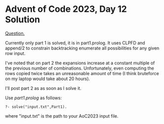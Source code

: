# Advent of Code 2023, Day 12 Solution

[Question.](https://adventofcode.com/2023/day/12)

Currently only part 1 is solved, it is in part1.prolog.
It uses CLPFD and append/2 to constrain backtracking
enumerate all possibilities for any given row input.

I've noted that on part 2 the expansions increase
at a constant multiple of the previous number of
combinations. Unfortunately, even computing the
rows copied twice takes an unreasonable amount of
time (I think bruteforce on my laptop would take
about 20 hours).

I'll post part 2 as as soon as I solve it.

Use *part1.prolog* as follows:
```
?- solve("input.txt",Part1).
```
where "input.txt" is the path to your AoC2023 input
file.
